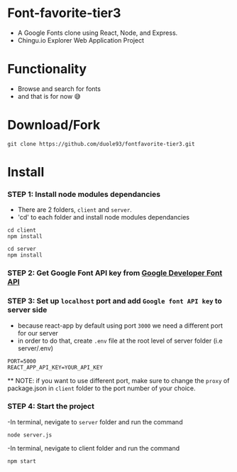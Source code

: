 # Font-favorite-tier3

- A Google Fonts clone using React, Node, and Express.
- Chingu.io Explorer Web Application Project

# Functionality
- Browse and search for fonts
- and that is for now 😅

# Download/Fork 

`git clone https://github.com/duole93/fontfavorite-tier3.git`

# Install

### STEP 1: Install node modules dependancies

- There are 2 folders, `client` and `server`.
- 'cd' to each folder and install node modules dependancies

```
cd client
npm install
```
```
cd server
npm install
``` 

### STEP 2: Get Google Font API key from [Google Developer Font API](https://developers.google.com/fonts/docs/developer_api)

### STEP 3: Set up `localhost` port and add `Google font API key` to server side

- because react-app by default using port `3000` we need a different port for our server
- in order to do that, create `.env` file at the root level of server folder (i.e server/.env)

```
PORT=5000
REACT_APP_API_KEY=YOUR_API_KEY
```
** NOTE: if you want to use different port, make sure to change the `proxy` of package.json in `client` folder to the port number of your choice. 


### STEP 4: Start the project

-In terminal, nevigate to `server` folder and run the command

`node server.js`

-In terminal, nevigate to client folder and run the command

`npm start`


